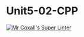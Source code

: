 # Unit5-02-CPP
[![Mr Coxall's Super Linter](https://github.com/ICS3U-C-Programming-ZakG/Unit5-02-CPP/workflows/Mr%20Coxall's%20Super%20Linter/badge.svg)](https://github.com/ICS3U-C-Programming-ZakG/Unit5-02-CPP/actions/)
